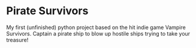 
# Pirate Survivors
My first (unfinished) python project based on the hit indie game Vampire Survivors. Captain a pirate ship to blow up hostile ships trying to take your treasure!

